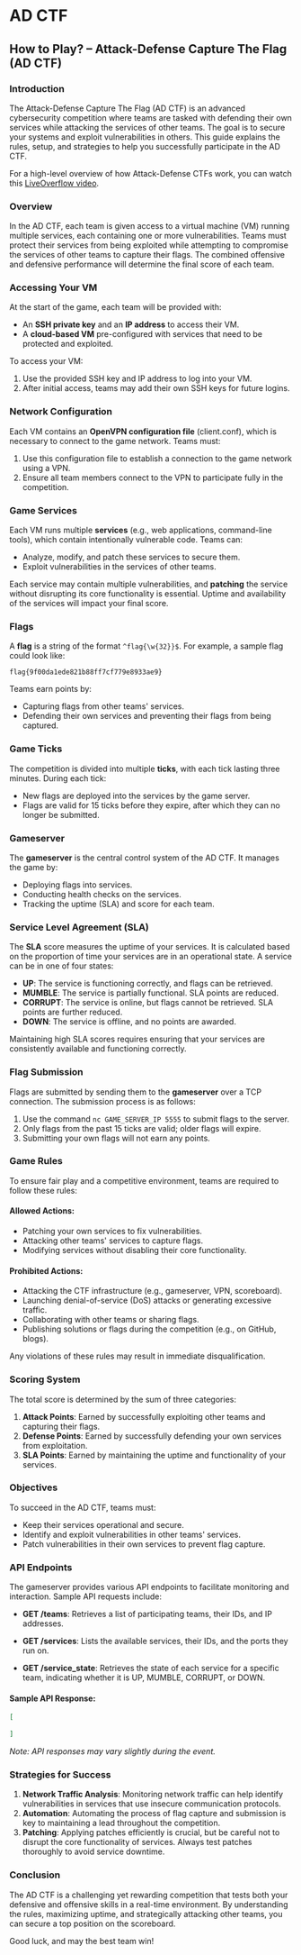 # AD CTF

## How to Play? – Attack-Defense Capture The Flag (AD CTF)

### **Introduction**
The Attack-Defense Capture The Flag (AD CTF) is an advanced cybersecurity competition where teams are tasked with defending their own services while attacking the services of other teams. The goal is to secure your systems and exploit vulnerabilities in others. This guide explains the rules, setup, and strategies to help you successfully participate in the AD CTF.

For a high-level overview of how Attack-Defense CTFs work, you can watch this [LiveOverflow video](https://www.youtube.com/watch?v=RXgp4cDbiq4).

### **Overview**
In the AD CTF, each team is given access to a virtual machine (VM) running multiple services, each containing one or more vulnerabilities. Teams must protect their services from being exploited while attempting to compromise the services of other teams to capture their flags. The combined offensive and defensive performance will determine the final score of each team.

### **Accessing Your VM**
At the start of the game, each team will be provided with:
- An **SSH private key** and an **IP address** to access their VM.
- A **cloud-based VM** pre-configured with services that need to be protected and exploited.

To access your VM:
1. Use the provided SSH key and IP address to log into your VM.
2. After initial access, teams may add their own SSH keys for future logins.

### **Network Configuration**
Each VM contains an **OpenVPN configuration file** (client.conf), which is necessary to connect to the game network. Teams must:
1. Use this configuration file to establish a connection to the game network using a VPN.
2. Ensure all team members connect to the VPN to participate fully in the competition.

### **Game Services**
Each VM runs multiple **services** (e.g., web applications, command-line tools), which contain intentionally vulnerable code. Teams can:
- Analyze, modify, and patch these services to secure them.
- Exploit vulnerabilities in the services of other teams.

Each service may contain multiple vulnerabilities, and **patching** the service without disrupting its core functionality is essential. Uptime and availability of the services will impact your final score.

### **Flags**
A **flag** is a string of the format `^flag{\w{32}}$`. For example, a sample flag could look like:
```
flag{9f00da1ede821b88ff7cf779e8933ae9}
```

Teams earn points by:
- Capturing flags from other teams' services.
- Defending their own services and preventing their flags from being captured.

### **Game Ticks**
The competition is divided into multiple **ticks**, with each tick lasting three minutes. During each tick:
- New flags are deployed into the services by the game server.
- Flags are valid for 15 ticks before they expire, after which they can no longer be submitted.

### **Gameserver**
The **gameserver** is the central control system of the AD CTF. It manages the game by:
- Deploying flags into services.
- Conducting health checks on the services.
- Tracking the uptime (SLA) and score for each team.

### **Service Level Agreement (SLA)**
The **SLA** score measures the uptime of your services. It is calculated based on the proportion of time your services are in an operational state. A service can be in one of four states:
- **UP**: The service is functioning correctly, and flags can be retrieved.
- **MUMBLE**: The service is partially functional. SLA points are reduced.
- **CORRUPT**: The service is online, but flags cannot be retrieved. SLA points are further reduced.
- **DOWN**: The service is offline, and no points are awarded.

Maintaining high SLA scores requires ensuring that your services are consistently available and functioning correctly.

### **Flag Submission**
Flags are submitted by sending them to the **gameserver** over a TCP connection. The submission process is as follows:
1. Use the command `nc GAME_SERVER_IP 5555` to submit flags to the server.
2. Only flags from the past 15 ticks are valid; older flags will expire.
3. Submitting your own flags will not earn any points.

### **Game Rules**
To ensure fair play and a competitive environment, teams are required to follow these rules:

#### **Allowed Actions:**
- Patching your own services to fix vulnerabilities.
- Attacking other teams' services to capture flags.
- Modifying services without disabling their core functionality.

#### **Prohibited Actions:**
- Attacking the CTF infrastructure (e.g., gameserver, VPN, scoreboard).
- Launching denial-of-service (DoS) attacks or generating excessive traffic.
- Collaborating with other teams or sharing flags.
- Publishing solutions or flags during the competition (e.g., on GitHub, blogs).

Any violations of these rules may result in immediate disqualification.

### **Scoring System**
The total score is determined by the sum of three categories:
1. **Attack Points**: Earned by successfully exploiting other teams and capturing their flags.
2. **Defense Points**: Earned by successfully defending your own services from exploitation.
3. **SLA Points**: Earned by maintaining the uptime and functionality of your services.

### **Objectives**
To succeed in the AD CTF, teams must:
- Keep their services operational and secure.
- Identify and exploit vulnerabilities in other teams' services.
- Patch vulnerabilities in their own services to prevent flag capture.

### **API Endpoints**
The gameserver provides various API endpoints to facilitate monitoring and interaction. Sample API requests include:

- **GET /teams**:
  Retrieves a list of participating teams, their IDs, and IP addresses.

- **GET /services**:
  Lists the available services, their IDs, and the ports they run on.

- **GET /service_state**:
  Retrieves the state of each service for a specific team, indicating whether it is UP, MUMBLE, CORRUPT, or DOWN.

#### **Sample API Response:**

```json
[
  
]
```

_Note: API responses may vary slightly during the event._

### **Strategies for Success**
1. **Network Traffic Analysis**: Monitoring network traffic can help identify vulnerabilities in services that use insecure communication protocols.
2. **Automation**: Automating the process of flag capture and submission is key to maintaining a lead throughout the competition.
3. **Patching**: Applying patches efficiently is crucial, but be careful not to disrupt the core functionality of services. Always test patches thoroughly to avoid service downtime.

### **Conclusion**
The AD CTF is a challenging yet rewarding competition that tests both your defensive and offensive skills in a real-time environment. By understanding the rules, maximizing uptime, and strategically attacking other teams, you can secure a top position on the scoreboard.

Good luck, and may the best team win!
